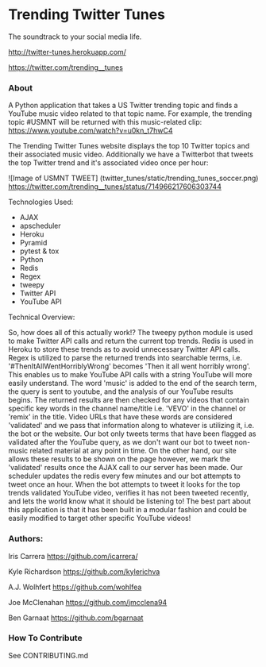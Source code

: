 # Trending Twitter Tunes

The soundtrack to your social media life.

http://twitter-tunes.herokuapp.com/

https://twitter.com/trending__tunes

### About
A Python application that takes a US Twitter trending topic and finds a YouTube music video related to that topic name.
For example, the trending topic #USMNT will be returned with this music-related clip: https://www.youtube.com/watch?v=u0kn_t7hwC4

The Trending Twitter Tunes website displays the top 10 Twitter topics and their associated music video.
Additionally we have a Twitterbot that tweets the top Twitter trend and it's associated video once per hour:

![Image of USMNT TWEET]
(twitter_tunes/static/trending_tunes_soccer.png)
https://twitter.com/trending__tunes/status/714966217606303744


Technologies Used:

* AJAX
* apscheduler
* Heroku
* Pyramid
* pytest & tox
* Python
* Redis
* Regex
* tweepy
* Twitter API
* YouTube API


Technical Overview:

So, how does all of this actually work!?  The tweepy python module is used to make Twitter API calls and return the current top trends.  Redis is used in Heroku to store these trends as to avoid unnecessary Twitter API calls.  Regex is utilized to parse the returned trends into searchable terms, i.e. '#ThenItAllWentHorriblyWrong' becomes 'Then it all went horribly wrong'. This enables us to make YouTube API calls with a string YouTube will more easily understand.  The word 'music' is added to the end of the search term, the query is sent to youtube, and the analysis of our YouTube results begins.  The returned results are then checked for any videos that contain specific key words in the channel name/title i.e. 'VEVO' in the channel or 'remix' in the title.  Video URLs that have these words are considered 'validated' and we pass that information along to whatever is utilizing it, i.e. the bot or the website.  Our bot only tweets terms that have been flagged as validated after the YouTube query, as we don't want our bot to tweet non-music related material at any point in time.  On the other hand, our site allows these results to be shown on the page however, we mark the 'validated' results once the AJAX call to our server has been made.
Our scheduler updates the redis every few minutes and our bot attempts to tweet once an hour.  When the bot attempts to tweet it looks for the top trends validated YouTube video, verifies it has not been tweeted recently, and lets the world know what it should be listening to!  The best part about this application is that it has been built in a modular fashion and could be easily modified to target other specific YouTube videos!

### Authors:
Iris Carrera https://github.com/icarrera/

Kyle Richardson https://github.com/kylerichva

A.J. Wolhfert https://github.com/wohlfea

Joe McClenahan https://github.com/jmcclena94

Ben Garnaat https://github.com/bgarnaat




### How To Contribute
See CONTRIBUTING.md
